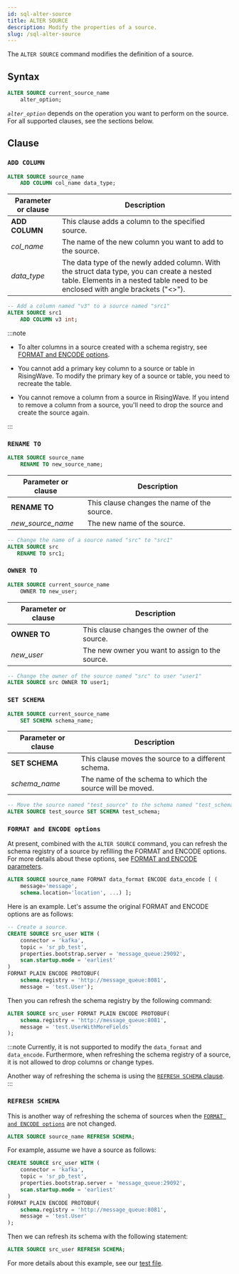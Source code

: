 ```yaml
---
id: sql-alter-source
title: ALTER SOURCE
description: Modify the properties of a source.
slug: /sql-alter-source
---
```

<head>
  <link rel="canonical" href="https://docs.risingwave.com/docs/current/sql-alter-source/" />
</head>

The `ALTER SOURCE` command modifies the definition of a source.

## Syntax

```sql
ALTER SOURCE current_source_name 
    alter_option;
```

*`alter_option`* depends on the operation you want to perform on the source. For all supported clauses, see the sections below.

## Clause

### `ADD COLUMN`

```sql title=Syntax
ALTER SOURCE source_name 
    ADD COLUMN col_name data_type;
```

|Parameter or clause        | Description           |
|---------------------------|-----------------------|
|**ADD COLUMN** |This clause adds a column to the specified source.|
|*col_name* | The name of the new column you want to add to the source.|
|*data_type* | The data type of the newly added column. With the struct data type, you can create a nested table. Elements in a nested table need to be enclosed with angle brackets ("<\>").|

```sql title=Example
-- Add a column named "v3" to a source named "src1" 
ALTER SOURCE src1 
    ADD COLUMN v3 int;
```

:::note

+ To alter columns in a source created with a schema registry, see [FORMAT and ENCODE options](sql-alter-source.md#format-and-encode-options).

+ You cannot add a primary key column to a source or table in RisingWave. To modify the primary key of a source or table, you need to recreate the table.

+ You cannot remove a column from a source in RisingWave. If you intend to remove a column from a source, you'll need to drop the source and create the source again.

:::

### `RENAME TO`

```sql title=Syntax
ALTER SOURCE source_name 
    RENAME TO new_source_name;
```

|Parameter or clause        | Description           |
|---------------------------|-----------------------|
| **RENAME TO**| This clause changes the name of the source.|
|*new_source_name*|The new name of the source.|

```sql title=Example
-- Change the name of a source named "src" to "src1"
ALTER SOURCE src 
   RENAME TO src1;
```

### `OWNER TO`

```sql title=Syntax
ALTER SOURCE current_source_name 
    OWNER TO new_user;
```

|Parameter or clause        | Description           |
|---------------------------|-----------------------|
|**OWNER TO**|This clause changes the owner of the source.|
|*new_user*|The new owner you want to assign to the source.|

```sql title=Example
-- Change the owner of the source named "src" to user "user1"
ALTER SOURCE src OWNER TO user1;
```

### `SET SCHEMA`

```sql title=Syntax
ALTER SOURCE current_source_name
    SET SCHEMA schema_name;
```

|Parameter or clause        | Description           |
|---------------------------|-----------------------|
|**SET SCHEMA**|This clause moves the source to a different schema.|
|*schema_name*|The name of the schema to which the source will be moved.|

```sql title=Example
-- Move the source named "test_source" to the schema named "test_schema"
ALTER SOURCE test_source SET SCHEMA test_schema;
```

### `FORMAT and ENCODE options`

At present, combined with the `ALTER SOURCE` command, you can refresh the schema registry of a source by refilling the FORMAT and ENCODE options. For more details about these options, see [FORMAT and ENCODE parameters](/ingest/formats-and-encode-parameters.md).

```sql title=Syntax
ALTER SOURCE source_name FORMAT data_format ENCODE data_encode [ (
    message='message',
    schema.location='location', ...) ];
```

Here is an example. Let's assume the original FORMAT and ENCODE options are as follows:

```sql title=Example
-- Create a source.
CREATE SOURCE src_user WITH (
    connector = 'kafka',
    topic = 'sr_pb_test',
    properties.bootstrap.server = 'message_queue:29092',
    scan.startup.mode = 'earliest'
)
FORMAT PLAIN ENCODE PROTOBUF(
    schema.registry = 'http://message_queue:8081',
    message = 'test.User');
```

Then you can refresh the schema registry by the following command:

```sql title=Example
ALTER SOURCE src_user FORMAT PLAIN ENCODE PROTOBUF(
    schema.registry = 'http://message_queue:8081',
    message = 'test.UserWithMoreFields'
);
```

:::note
Currently, it is not supported to modify the `data_format` and `data_encode`. Furthermore, when refreshing the schema registry of a source, it is not allowed to drop columns or change types.

Another way of refreshing the schema is using the [`REFRESH SCHEMA` clause](#refresh-schema).
:::

### `REFRESH SCHEMA`

This is another way of refreshing the schema of sources when the [`FORMAT and ENCODE options`](#format-and-encode-options) are not changed.

```sql title=Syntax
ALTER SOURCE source_name REFRESH SCHEMA;
```

For example, assume we have a source as follows:

```sql title="Create a source"
CREATE SOURCE src_user WITH (
    connector = 'kafka',
    topic = 'sr_pb_test',
    properties.bootstrap.server = 'message_queue:29092',
    scan.startup.mode = 'earliest'
)
FORMAT PLAIN ENCODE PROTOBUF(
    schema.registry = 'http://message_queue:8081',
    message = 'test.User'
);
```

Then we can refresh its schema with the following statement:

```sql title="Refresh schema"
ALTER SOURCE src_user REFRESH SCHEMA;
```

For more details about this example, see our [test file](https://github.com/risingwavelabs/risingwave/blob/994a2831088c9befc71721ed6f2f2d2e35c4d0a9/e2e_test/schema_registry/alter_sr.slt).

